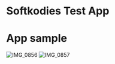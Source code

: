 # Softkodies Test App

# App sample
![IMG_0856](https://user-images.githubusercontent.com/45017704/166704113-7b068b5a-84a8-46b8-8719-ee0cb364bdea.PNG)
![IMG_0857](https://user-images.githubusercontent.com/45017704/166704137-1134a10d-2fd9-45ea-9b5d-7b4afff9661d.PNG)
